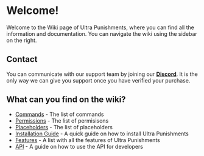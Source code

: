 # Welcome!
Welcome to the Wiki page of Ultra Punishments, where you can find all the information and documentation. You can navigate the wiki using the sidebar on the right.
<br>

## Contact
You can communicate with our support team by joining our **[Discord](https://discord.gg/3JuHDm8)**. It is the only way we can give you support once you have verified your purchase.
<br>

## What can you find on the wiki?
- [Commands](./overview/commands.md) - The list of commands
- [Permissions](./overview/permissions.md) - The list of permisisons
- [Placeholders](./overview/placeholders.md) - The list of placeholders
- [Installation Guide](./installation) - A quick guide on how to install Ultra Punishments
- [Features](./features) - A list with all the features of Ultra Punishments
- [API](./api) - A guide on how to use the API for developers
